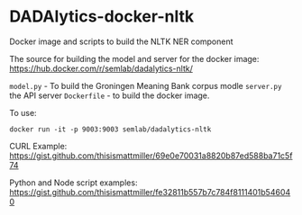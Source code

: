 # DADAlytics-docker-nltk
Docker image and scripts to build the NLTK NER component

The source for building the model and server for the docker image: https://hub.docker.com/r/semlab/dadalytics-nltk/

`model.py` - To build the Groningen Meaning Bank corpus modle
`server.py` the API server
`Dockerfile` - to build the docker image.

To use:
```
docker run -it -p 9003:9003 semlab/dadalytics-nltk
```

CURL Example:
https://gist.github.com/thisismattmiller/69e0e70031a8820b87ed588ba71c5f74

Python and Node script examples:
https://gist.github.com/thisismattmiller/fe32811b557b7c784f8111401b546040
